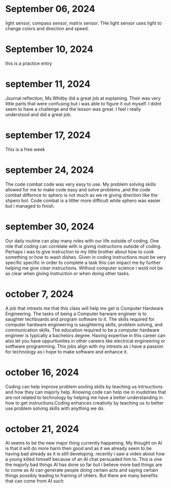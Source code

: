 # September 06, 2024
light sensor, compass sensor, matrix sensor. THe light sensor uses light to change colors and direction and speed.
# September 10, 2024 
this is a practice entry
# september 11, 2024 
Journal reflection, Ms.Whitby did a great job at explaining. Their was very little parts that were confusing but i was able to figure it out myself. I didnt seem to have a challenge and the lesson was great. I feel i really understood and did a great job.
# september 17, 2024 
This is a free week
# september 24, 2024 
The code combat code was very easy to use. My problem solving skills allowed for me to make code easy and solve problems ,and the code combat differnce to sphero is not much as we re giving direction like the shpero bot. Code combat is a littler more difficult while sphero was easier but i managed to finish.
# september 30, 2024
Our daily routine can play many roles with our life outside of coding. One role that coding can correlate with is giving instructions outside of coding. Perhaps i was to give instruction to my little brother about how to cook something or how to wash dishes. Given in coding instructions must be very specific specific in order to complete a task this can impact me by further helping me give clear instructions. Without computer science i wold not be as clear when giving instruction or when doing other tasks.
# october 7, 2024
A job that intrests me that this class will help me get is Computer Hardware Engineering. The tasks of being a Computer harware engineer is to saughter techboards and program software to it. The skills required for computer hardware engineering is saughtering skills, problem solving, and communication skills. The education required to be a computer hardware engineer is typically a bachelors degree. Having expertise in this career can also let you have oppurtiunites in other careers like electrical engineering or sotftware programming. This jobs align with my intrests as i have a passion for technology as i hope to make software and enhance it.
# october 16, 2024
Coding can help improve problem sovling skills by teaching us intrsuctions and how they can majorly help. Knowing code can help me in inudstries that are not related to technology by helping me have a better understanding in how to get instructiuns.Coding enhances creativity by teaching us to better use problem solving skills with anything we do.
# october 21, 2024 
AI seems to be the new major thing currently happening. My thought on AI is that it will do more harm then good and as it we already seem to be having bad already as it is still developing. recently i saw a video about how a young killed himself because of an AI chat persuaded him to. This is one the majorly bad things AI has done so far but i believe more bad things are to come as AI can generate people doing certain acts and saying certain things possibly leading to framing of ohters. But there are many benefits that can come from AI such 
